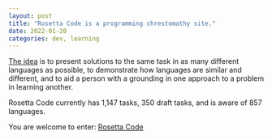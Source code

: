 ```yaml
---
layout: post
title: "Rosetta Code is a programming chrestomathy site."
date: 2022-01-20
categories: dev, learning
---
```


[The idea][1] is to present solutions to the same 
task in as many different languages as possible, 
to demonstrate how languages are similar 
and different, 
and to aid a person with 
a grounding in one approach to a problem 
in learning another. 

Rosetta Code currently has 
1,147 tasks, 
350 draft tasks, and is aware of 
857 languages.

You are welcome to enter: [Rosetta Code][1]

[1]:http://rosettacode.org/wiki/Rosetta_Code

